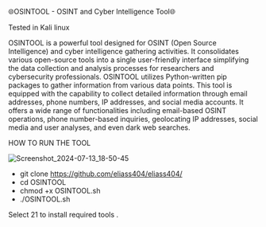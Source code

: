 

🌐OSINTOOL - OSINT and Cyber Intelligence Tool🌐

Tested in Kali linux

OSINTOOL is a powerful tool designed for OSINT (Open Source Intelligence) and cyber intelligence gathering activities. It consolidates various open-source tools into a single user-friendly interface simplifying the data collection and analysis processes for researchers and cybersecurity professionals.
OSINTOOL utilizes Python-written pip packages to gather information from various data points. This tool is equipped with the capability to collect detailed information through email addresses, phone numbers, IP addresses, and social media accounts. It offers a wide range of functionalities including email-based OSINT operations, phone number-based inquiries, geolocating IP addresses, social media and user analyses, and even dark web searches.

HOW TO RUN THE TOOL



![Screenshot_2024-07-13_18-50-45](https://github.com/user-attachments/assets/af89dd03-34ae-4d0c-ab1d-1dfc00c19dfe)



- git clone https://github.com/eliass404/eliass404/
- cd OSINTOOL
- chmod +x OSINTOOL.sh
- ./OSINTOOL.sh

Select 21 to install required tools .
